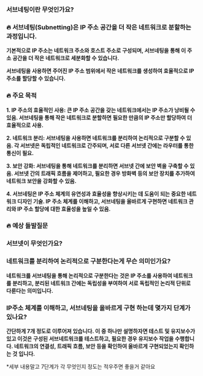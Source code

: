 ### **서브네팅이란 무엇인가요?**

### 🔥 **서브네팅(Subnetting)은 IP 주소 공간을 더 작은 네트워크로 분할하는 과정입니다.**

**기본적으로 IP 주소는 네트워크 주소와 호스트 주소로 구성되며, 서브네팅을 통해 이 주소 공간을 더 작은 네트워크로 세분화할 수 있습니다.**

**서브네팅을 사용하면 주어진 IP 주소 범위에서 작은 네트워크를 생성하여 효율적으로 IP 주소를 할당할 수 있습니다.**

### 🔥 **주요 목적**

**1. IP 주소의 효율적인 사용: 큰 IP 주소 공간을 갖는 네트워크에서는 IP 주소가 낭비될 수 있음. 서브네팅을 통해 작은 네트워크로 분할하면 필요한 만큼의 IP 주소만 할당하여 더 효율적으로 사용.**

**2. 네트워크 분리: 서브네팅을 사용하면 네트워크를 분리하여 논리적으로 구분할 수 있음. 각 서브넷은 독립적인 네트워크로 간주되며, 서로 다른 서브넷 간에는 라우터를 통한 통신이 필요.**

**3. 보안 강화: 서브네팅을 통해 네트워크를 분리하면 서브넷 간에 보안 벽을 구축할 수 있음. 서브넷 간의 트래픽 흐름을 제어하고, 필요한 경우 방화벽 등의 보안 장치를 추가하여 네트워크 보안을 강화할 수 있음.**

**4. 서브네팅은 IP 주소 체계의 유연성과 효율성을 향상시키는 데 도움이 되는 중요한 네트워크 디자인 기술. IP 주소 체계를 이해하고, 서브네팅을 올바르게 구현하면 네트워크 관리와 IP 주소 할당에 대한 효율성을 높일 수 있음.**

### 🔥 **예상 돌발질문**

### **서브넷**이 무엇인가요?

### **네트워크를 분리하여 논리적으로 구분한다는게 무슨 의미인가요?**

**네트워크를 서브네팅을 통해 논리적으로 구분한다는 것은 IP 주소를 사용하여 네트워크를 분리하고, 분리된 네트워크 간에는 독립성을 부여하여 서로 독립적인 논리적 단위로 다룬다는 의미입니다.**

### **IP주소 체계를 이해하고, 서브네팅을 올바르게 구현 하는데 몇가지 단계가 있나요?**

**간단하게 7개 정도로 이루어져 있습니다. 이 중 하나만 설명하자면 테스트 및 유지보수가 있고 이것은 구성된 서브네트워크를 테스트하고, 필요한 경우 유지보수 작업을 수행합니다. 네트워크의 연결성, 트래픽 흐름, 보안 등을 확인하여 올바르게 구현되었는지 확인하는 것 입니다.**

*세부 내용말고 7단계가 각 무엇인지 정도는 적우주면 좋을거 같아요
